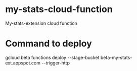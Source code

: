# my-stats-cloud-function
My-stats-extension cloud function

# Command to deploy
gcloud beta functions deploy <NAME>  --stage-bucket beta-my-stats-ext.appspot.com --trigger-http 
